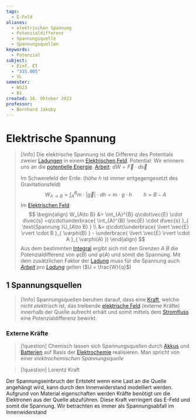 ```yaml
---
tags:
  - E-Feld
aliases:
  - elektrischen Spannung
  - Potenzialdifferenz
  - Spannungsquelle
  - Spannungsquellen
keywords:
  - Potenzial
subject:
  - Einf. ET
  - "335.005"
  - VL
semester:
  - WS23
  - B1
created: 18. Oktober 2023
professor:
  - Bernhard Jakoby
---
```

 

# Elektrische Spannung

> [!info] Die elektrische Spannung ist die Differenz des Potentials zweier [Ladungen](elektrisches%20Feld.md) in einem [Elektrischen Feld](elektrisches%20Feld.md).
> Potential: Wir erinnern uns an die [potentielle Energie](../Physik/Energieerhaltung.md).
> [Arbeit](../Physik/Mechanische%20Arbeit.md): $dW = \vec{F}\cdot d\vec{s}$
> 
> Im Schwerefeld der Erde: (*höhe* $h$ ist immer entgegengesetzt des Gravitationsfeld)
> $$W_{A\to B} = \int_{A}^{B} m\cdot \lvert \vec{g} \rvert  \cdot dh = m\cdot g\cdot h\qquad h = B-A$$
> Im [Elektrischen Feld](elektrisches%20Feld.md):
>   $$
> \begin{align}
> W_{A\to B} &= \int_{A}^{B} q\cdot\vec{E} \cdot d\vec{s} =q\cdot\underbrace{ \int_{A}^{B} \vec{E} \cdot d\vec{s} }_{ \text{Spannung }U_{A\to B} } \\
> &= q\cdot(\underbrace{ \lvert \vec{E} \rvert \cdot B }_{ \varphi(B) } - \underbrace{ \lvert \vec{E} \rvert \cdot A }_{ \varphi(A) })
> \end{align}
> $$
> Aus dem bestimmten [Integral](Integralrechnung.md) ergibt sich mit den Grenzen $A$ $B$ die Potenzialdifferenz von $\varphi(B)$ und $\varphi(A)$ und somit die Spannung.
> Mit dem zusätzlichen Faktor der [Ladung](elektrisches%20Feld.md) muss für die Spannung auch *[Arbeit](../Physik/Mechanische%20Arbeit.md) pro [Ladung](elektrisches%20Feld.md)* gelten ($U = \frac{W}{q}$)

## 1 Spannungsquellen

> [!info] Spannungsquellen beruhen darauf, dass eine [Kraft](../Physik/{MOC}%20Kräfte.md), welche *nicht elektrisch* ist, das treibende [elektrische Feld](elektrisches%20Feld.md) (externe Kräfte) innerhalb der Quelle aufrecht erhält und somit mittels dem [Stromfluss](elektrischer%20Strom.md) eine Potenzialdifferenz bewirkt.

### Externe Kräfte

> [!question] Chemisch lassen sich Spannungsquellen durch [Akkus](../Chemie/Sekundärelement.md) und [Batterien](../Chemie/Primärelement.md) auf Basis der [Elektrochemie](../Chemie/Elektrochemie.md) realisieren.
> Man spricht von einer *elektrochemischen Spannungsquelle*

> [!question] Lorentz Kraft

Der Spannungseinbruch der Entsteht wenn eine Last an die Quelle angehängt wird, kann durch den Innenwiderstand modelliert werden. Aufgrund von Material eigenschaften werden Kräfte benötigt um die Elektronen aus der Quelle abzuführen. Diese Kraft verringert das E-Feld und somit die Spannung. Wir betrachten es immer als Spannungsabfall im Innenwiderstand